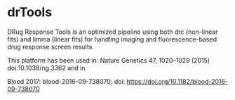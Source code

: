 # drTools

DRug Response Tools is an optimized pipeline using both drc (non-linear fits) and limma (linear fits) for handling 
imaging and fluorescence-based drug response screen results.

This platform has been used in: Nature Genetics 47, 1020–1029 (2015) doi:10.1038/ng.3362 and in

Blood 2017: blood-2016-09-738070; doi: https://doi.org/10.1182/blood-2016-09-738070